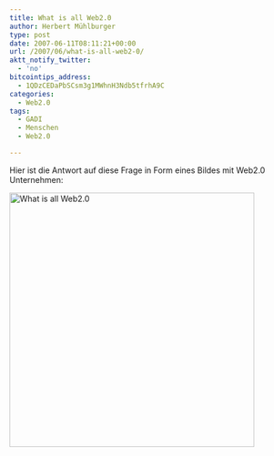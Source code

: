 ```yaml
---
title: What is all Web2.0
author: Herbert Mühlburger
type: post
date: 2007-06-11T08:11:21+00:00
url: /2007/06/what-is-all-web2-0/
aktt_notify_twitter:
  - 'no'
bitcointips_address:
  - 1QDzCEDaPbSCsm3g1MWhnH3Ndb5tfrhA9C
categories:
  - Web2.0
tags:
  - GADI
  - Menschen
  - Web2.0

---
```

Hier ist die Antwort auf diese Frage in Form eines Bildes mit Web2.0 Unternehmen:

[<img class="aligncenter size-large wp-image-752" title="What is all Web2.0" src="http://178.79.139.40/wp-content/uploads/2010/01/whatisallweb20-430x447.jpg" alt="What is all Web2.0" width="430" height="447" />][1]

 [1]: http://178.79.139.40/wp-content/uploads/2010/01/whatisallweb20.jpg